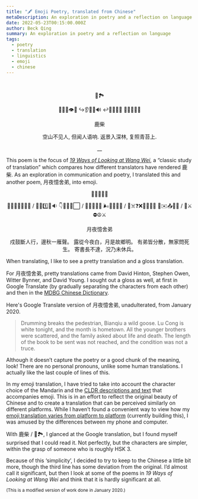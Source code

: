 ```yaml
---
title: "🖋 Emoji Poetry, translated from Chinese"
metaDescription: An exploration in poetry and a reflection on language
date: 2022-05-23T00:15:00.000Z
author: Beck Qing
summary: An exploration in poetry and a reflection on language
tags:
  - poetry
  - translation
  - linguistics
  - emoji
  - chinese
---
```



<br>
<center>

🦌🏞️

📂🗻🚫👁️👥
↪️👂👥💬🔊
↩️🌳🔆🌳🌳
🔄🔆🌿🌿🔼

鹿柴

空山不见人,
但闻人语响.
返景入深林,
复照青苔上.

__
</center>

This poem is the focus of *[19 Ways of Looking at Wang Wei](https://www.google.com/books/edition/Nineteen_Ways_of_Looking_at_Wang_Wei/3o75CwAAQBAJ?hl=en)*, a “classic study of translation” which compares how different translators have rendered 鹿柴. As an exploration in communication and poetry, I translated this and another poem, 月夜憶舍弟, into emoji.

<center>
🌙🌃💭🧒🧒

💂🥁🛑🚶‍♂️🚶‍♀️  /  🍂🍁1️⃣🦆🔉
👇🌃🌱💧⬜  /  🌙🔆🤱🏡🔆
🌬️🍃👦🍃👦  /  🌱☠️❓❌👨‍👩‍👧‍👦
📜✉️📤🚫📩  /  📍⚔️⛔☮️⚔️

月夜憶舍弟

戍鼓斷人行，邊秋一雁聲。
露從今夜白，月是故鄉明。
有弟皆分散，無家問死生。
寄書長不達，況乃未休兵。

</center>

When translating, I like to see a pretty translation and a gloss translation.

For 月夜憶舍弟, pretty translations came from David Hinton, Stephen Owen, Witter Bynner, and David Young. I sought out a gloss as well, at first in Google Translate (by gradually separating the characters from each other) and then in the <a href='https://www.mdbg.net/chinese/dictionary?page=worddict&wdrst=1&wdqtm=0&wdqcham=1&wdqt=%E6%88%8D%E9%BC%93%E6%96%B7%E4%BA%BA%E8%A1%8C%EF%BC%8C%E9%82%8A%E7%A7%8B%E4%B8%80%E9%9B%81%E8%81%B2%E3%80%82%0D%0A%E9%9C%B2%E5%BE%9E%E4%BB%8A%E5%A4%9C%E7%99%BD%EF%BC%8C%E6%9C%88%E6%98%AF%E6%95%85%E9%84%89%E6%98%8E%E3%80%82%0D%0A%E6%9C%89%E5%BC%9F%E7%9A%86%E5%88%86%E6%95%A3%EF%BC%8C%E7%84%A1%E5%AE%B6%E5%95%8F%E6%AD%BB%E7%94%9F%E3%80%82%0D%0A%E5%AF%84%E6%9B%B8%E9%95%B7%E4%B8%8D%E9%81%94%EF%BC%8C%E6%B3%81%E4%B9%83%E6%9C%AA%E4%BC%91%E5%85%B5%E3%80%82'>MDBG Chinese Dictionary</a>.

Here's Google Translate version of 月夜憶舍弟, unadulterated, from January 2020.


> Drumming breaks the pedestrian, Bianqiu a wild goose.
> Lu Cong is white tonight, and the month is hometown.
> All the younger brothers were scattered, and the family asked about life and death.
> The length of the book to be sent was not reached, and the condition was not a truce.

Although it doesn’t capture the poetry or a good chunk of the meaning, look! There are no personal pronouns, unlike some human translations. I actually like the last couple of lines of this.

In my emoji translation, I have tried to take into account the character choice of the Mandarin and the [CLDR descriptions and text](https://www.unicode.org/emoji/charts-12.0/emoji-list.html) that accompanies emoji. This is in an effort to reflect the original beauty of Chinese and to create a translation that can be perceived similarly on different platforms. While I haven’t found a convenient way to view how my [emoji translation varies from platform to platform](http://unicode.org/emoji/charts/full-emoji-list.html) (currently building this), I was amused by the differences between my phone and computer.

With 鹿柴 / 🦌🏞️, I glanced at the Google translation, but I found myself surprised that I could read it. Not perfectly, but the characters are simpler, within the grasp of someone who is roughly HSK 3.

Because of this ‘simplicity’, I decided to try to keep to the Chinese a little bit more, though the third line has some deviation from the original. I’d almost call it significant, but then I look at some of the poems in *19 Ways of Looking at Wang Wei* and think that it is hardly significant at all.

<small>(This is a modified version of work done in January 2020.)</small>

